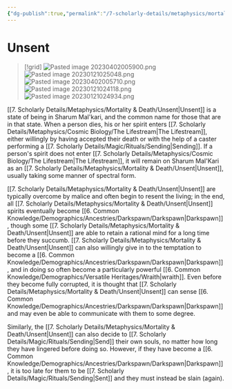```yaml
---
{"dg-publish":true,"permalink":"/7-scholarly-details/metaphysics/mortality-and-death/unsent/","noteIcon":""}
---
```


# Unsent

>[!grid]
>![Pasted image 20230402005900.png](/img/user/x.%20Assets/Attachments/Pasted%20image%2020230402005900.png)
>![Pasted image 20230121025048.png](/img/user/x.%20Assets/Attachments/Pasted%20image%2020230121025048.png)
>![Pasted image 20230402005710.png](/img/user/x.%20Assets/Attachments/Pasted%20image%2020230402005710.png)
>![Pasted image 20230121024118.png](/img/user/x.%20Assets/Attachments/Pasted%20image%2020230121024118.png)
>![Pasted image 20230121024934.png](/img/user/x.%20Assets/Attachments/Pasted%20image%2020230121024934.png)

[[7. Scholarly Details/Metaphysics/Mortality & Death/Unsent\|Unsent]] is a state of being in Sharum Mal'kari, and the common name for those that are in that state. When a person dies, his or her spirit enters [[7. Scholarly Details/Metaphysics/Cosmic Biology/The Lifestream\|The Lifestream]], either willingly by having accepted their death or with the help of a caster performing a [[7. Scholarly Details/Magic/Rituals/Sending\|Sending]]. If a person's spirit does not enter [[7. Scholarly Details/Metaphysics/Cosmic Biology/The Lifestream\|The Lifestream]], it will remain on Sharum Mal'Kari as an [[7. Scholarly Details/Metaphysics/Mortality & Death/Unsent\|Unsent]], usually taking some manner of spectral form. 

[[7. Scholarly Details/Metaphysics/Mortality & Death/Unsent\|Unsent]] are typically overcome by malice and often begin to resent the living; in the end, all [[7. Scholarly Details/Metaphysics/Mortality & Death/Unsent\|Unsent]] spirits eventually become [[6. Common Knowledge/Demographics/Ancestries/Darkspawn/Darkspawn\|Darkspawn]], though some [[7. Scholarly Details/Metaphysics/Mortality & Death/Unsent\|Unsent]] are able to retain a rational mind for a long time before they succumb. [[7. Scholarly Details/Metaphysics/Mortality & Death/Unsent\|Unsent]] can also willingly give in to the temptation to become a [[6. Common Knowledge/Demographics/Ancestries/Darkspawn/Darkspawn\|Darkspawn]], and in doing so often become a particularly powerful [[6. Common Knowledge/Demographics/Versatile Heritages/Wraith\|wraith]]. Even before they become fully corrupted, it is thought that [[7. Scholarly Details/Metaphysics/Mortality & Death/Unsent\|Unsent]] can sense [[6. Common Knowledge/Demographics/Ancestries/Darkspawn/Darkspawn\|Darkspawn]] and may even be able to communicate with them to some degree. 

Similarly, the [[7. Scholarly Details/Metaphysics/Mortality & Death/Unsent\|Unsent]] can also decide to [[7. Scholarly Details/Magic/Rituals/Sending\|Send]] their own souls, no matter how long they have lingered before doing so. However, if they have become a [[6. Common Knowledge/Demographics/Ancestries/Darkspawn/Darkspawn\|Darkspawn]], it is too late for them to be [[7. Scholarly Details/Magic/Rituals/Sending\|Sent]] and they must instead be slain (again). 